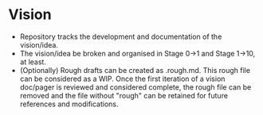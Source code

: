 # Vision
* Repository tracks the development and documentation of the vision/idea.
* The vision/idea be broken and organised in Stage 0->1 and Stage 1->10, at least.
* (Optionally) Rough drafts can be created as <filename>.rough.md. This rough file can be considered as a WIP. Once the first iteration of a vision doc/pager is reviewed and considered complete, the rough file can be removed and the file without "rough" can be retained for future references and modifications.
